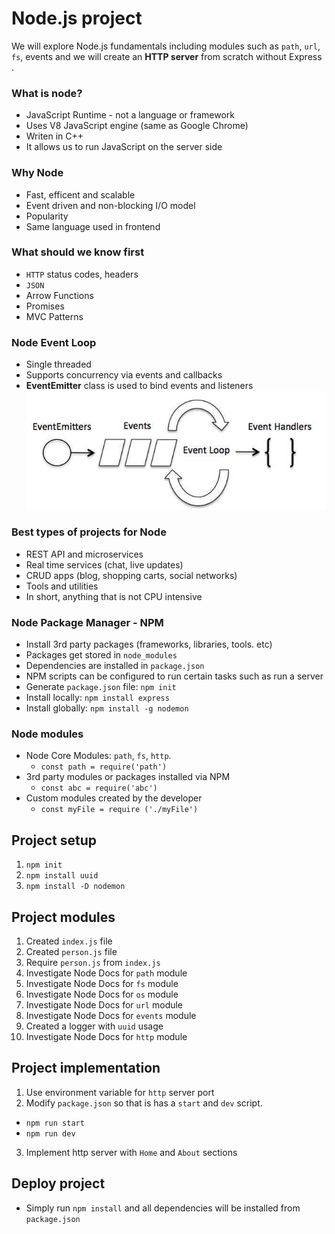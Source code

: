 # Node.js project
We will explore Node.js fundamentals including modules such as `path`, `url`, `fs`, events and we will create an **HTTP server** from scratch without Express .


### What is node?
- JavaScript Runtime - not a language or framework
- Uses V8 JavaScript engine (same as Google Chrome)
- Writen in C++
- It allows us to run JavaScript on the server side

### Why Node
- Fast, efficent and scalable
- Event driven and non-blocking I/O model
- Popularity
- Same language used in frontend

### What should we know first
- `HTTP` status codes, headers
- `JSON`
- Arrow Functions
- Promises
- MVC Patterns

### Node Event Loop
- Single threaded
- Supports concurrency via events and callbacks
- **EventEmitter** class is used to bind events and listeners
![eventemmiter](./img/event-emitter.png)

### Best types of projects for Node
- REST API and microservices
- Real time services (chat, live updates)
- CRUD apps (blog, shopping carts, social networks)
- Tools and utilities
- In short, anything that is not CPU intensive


### Node Package Manager - NPM
- Install 3rd party packages (frameworks, libraries, tools. etc)
- Packages get stored in `node_modules`
- Dependencies are installed in `package.json`
- NPM scripts can be configured to run certain tasks such as run a server
- Generate `package.json` file: `npm init`
- Install locally: `npm install express`
- Install globally: `npm install -g nodemon`


### Node modules
- Node Core Modules: `path`, `fs`, `http`.
  - `const path = require('path')`
- 3rd party modules or packages installed via NPM
  - `const abc = require('abc')`
- Custom modules created by the developer
  - `const myFile = require ('./myFile')`

## Project setup
1. `npm init`
2. `npm install uuid`
3. `npm install -D nodemon`

## Project modules
1. Created `index.js` file
2. Created `person.js` file 
3. Require `person.js` from `index.js`
4. Investigate Node Docs for `path` module
5. Investigate Node Docs for `fs` module
6. Investigate Node Docs for `os` module
7. Investigate Node Docs for `url` module
8. Investigate Node Docs for `events` module
9. Created a logger with `uuid` usage
10. Investigate Node Docs for `http` module

## Project implementation
1. Use environment variable for `http` server port
2. Modify `package.json` so that is has a `start` and `dev` script.
  - `npm run start`
  - `npm run dev`
3. Implement http server with `Home` and `About` sections

## Deploy project
- Simply run `npm install` and all dependencies will be installed from `package.json`

